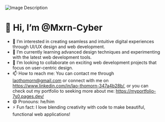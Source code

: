 ![Image Description](https://drive.google.com/uc?id=1Y0UYm8Pu6Kn7h3ngnh0hAKq8zQZPHJl0)

# 👋 Hi, I’m @Mxrn-Cyber

- 👀 I’m interested in creating seamless and intuitive digital experiences through UI/UX design and web development.
- 🌱 I’m currently learning advanced design techniques and experimenting with the latest web development tools.
- 💞️ I’m looking to collaborate on exciting web development projects that focus on user-centric design.
- 📫 How to reach me: You can contact me through laothomorn@gmail.com or connect with me on https://www.linkedin.com/in/lao-thomorn-347a4b28b/, or you can check out my portfolio to seeking more about me: https://myportfolio-7s0.pages.dev/
- 😄 Pronouns: he/him
- ⚡ Fun fact: I love blending creativity with code to make beautiful, functional web applications!

<!---
Mxrn-Cyber/Mxrn-Cyber is a ✨ special ✨ repository because its `README.md` (this file) appears on your GitHub profile.
You can click the Preview link to take a look at your changes.
--->
